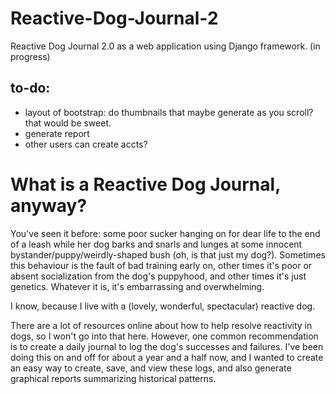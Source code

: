 # Reactive-Dog-Journal-2
Reactive Dog Journal 2.0 as a web application using Django framework. (in progress)

## to-do:
- layout of bootstrap: do thumbnails that maybe generate as you scroll? that would be sweet.
- generate report
- other users can create accts?

# What is a Reactive Dog Journal, anyway?
You've seen it before: some poor sucker hanging on for dear life to the end of a leash while her dog barks and snarls and lunges at some innocent bystander/puppy/weirdly-shaped bush (oh, is that just my dog?). Sometimes this behaviour is the fault of bad training early on, other times it's poor or absent socialization from the dog's puppyhood, and other times it's just genetics. Whatever it is, it's embarrassing and overwhelming.

I know, because I live with a (lovely, wonderful, spectacular) reactive dog.

There are a lot of resources online about how to help resolve reactivity in dogs, so I won't go into that here. However, one common recommendation is to create a daily journal to log the dog's successes and failures. I've been doing this on and off for about a year and a half now, and I wanted to create an easy way to create, save, and view these logs, and also generate graphical reports summarizing historical patterns.
